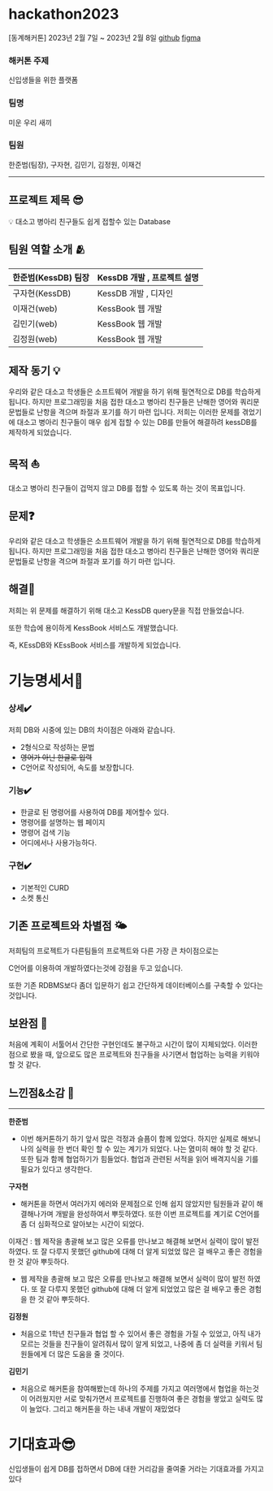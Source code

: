 # **hackathon2023**

[동계해커톤] 2023년 2월 7일 ~ 2023년 2월 8일
[github](https://github.com/Miun-ulisaekki)
[figma](https://www.figma.com/file/G4sc9FPy2KrlT1WPlcRPCW/%EB%AF%B8%EC%9A%B4%EC%9A%B0%EB%A6%AC%EC%83%88%EB%81%BC?node-id=0%3A1)


### **해커톤 주제**

신입생들을 위한 플랫폼

### **팀명**

미운 우리 새끼

### **팀원**

한준범(팀장), 구자현, 김민기, 김정원, 이재건

---

## 프로젝트 제목 😎

<aside>
💡 대소고 병아리 친구들도 쉽게 접할수 있는 Database

</aside>

## 팀원 역할 소개 🫂

| 한준범(KessDB) 팀장 | KessDB 개발 , 프로젝트 설명 |
| --- | --- |
| 구자현(KessDB) | KessDB 개발 , 디자인 |
| 이재건(web) | KessBook 웹 개발 |
| 김민기(web) | KessBook 웹 개발  |
| 김정원(web) | KessBook 웹 개발  |

## 제작 동기 💡

우리와 같은 대소고 학생들은 소프트웨어 개발을 하기 위해 필연적으로 DB를 학습하게 됩니다. 하지만 프로그래밍을 처음 접한 대소고 병아리 친구들은 난해한 영어와  쿼리문 문법들로 난항을 격으며  좌절과 포기를 하기 마련 입니다. 저희는 이러한 문제를 겪었기에 대소고 병아리 친구들이 매우 쉽게 접할 수 있는 DB를 만들어 해결하려 kessDB를 제작하게 되었습니다.

## 목적 ⛵

대소고 병아리 친구들이 겁먹지 않고 DB를 접할 수 있도록 하는 것이 목표입니다.

## 문제❓

우리와 같은 대소고 학생들은 소프트웨어 개발을 하기 위해 필연적으로 DB를 학습하게 됩니다. 하지만 프로그래밍을 처음 접한 대소고 병아리 친구들은 난해한 영어와  쿼리문 문법들로 난항을 격으며  좌절과 포기를 하기 마련 입니다. 

## 해결🎯

저희는 위 문제를 해결하기 위해 대소고 KessDB query문을 직접 만들었습니다. 

또한 학습에 용이하게 KessBook 서비스도 개발했습니다. 

즉, KEssDB와 KEssBook 서비스를 개발하게 되었습니다.

# 기능명세서📜

### 상세✔️

저희 DB와 시중에 있는 DB의 차이점은 아래와 같습니다.

- 2형식으로 작성하는 문법
- ~~영어가 아닌 한글로 입력~~
- C언어로 작성되어, 속도를 보장합니다.

### **기능✔️**

- 한글로 된 명령어를 사용하여 DB를 제어할수 있다.
- 명령어를 설명하는 웹 페이지
- 명령어 검색 기능
- 어디에서나 사용가능하다.

### **구현✔️**

- 기본적인 CURD
- 소켓 통신

## 기존 프로젝트와 차별점 🌤️

저희팀의 프로젝트가 다른팀들의 프로젝트와 다른 가장 큰 차이점으로는

 C언어를 이용하여 개발하였다는것에 강점을 두고 있습니다.

또한 기존 RDBMS보다 좀더 입문하기 쉽고 간단하게 데이터베이스를 구축할 수 있다는 것입니다.

## 보완점 🧩

처음에 계획이 서툴어서 간단한 구현인데도 불구하고 시간이 많이 지체되었다. 이러한 점으로 봤을 때, 앞으로도 많은 프로젝트와 친구들을 사기면서 협업하는 능력을 키워야 할 것 같다.

## 느낀점&소감 🎀

---

**한준범**

- 이번 해커톤하기 하기 앞서 많은 걱정과 슬픔이 함께 있었다. 하지만 실제로 해보니 나의 실력을 한 번더 확인 할 수 있는 계기가 되었다. 나는 엸미히 해야 할 것 같다.  또한 팀과 함께 협업하기가 힘들었다. 협업과 관련된 서적을 읽어 배격지식을 기를 필요가 있다고 생각한다.

**구자현**

- 해커톤을 하면서 여러가지 에러와 문제점으로 인해 쉽지 않았지만 팀원들과 같이 해결해나가며 개발을 완성하여서 뿌듯하였다. 또한 이번 프로젝트를 계기로 C언어를 좀 더 심화적으로 알아보는 시간이 되었다.

이재건 : 웹 제작을 총괄해 보고 많은 오류를 만나보고 해결해 보면서 실력이 많이 발전 하였다. 또 잘 다루지 못했던 github에 대해 더 알게 되었었 많은 걸 배우고 좋은 경험을 한 것 같아 뿌듯하다.

- 웹 제작을 총괄해 보고 많은 오류를 만나보고 해결해 보면서 실력이 많이 발전 하였다. 또 잘 다루지 못했던 github에 대해 더 알게 되었었고 많은 걸 배우고 좋은 경험을 한 것 같아 뿌듯하다.

**김정원**

- 처음으로 1학년 친구들과 협업 할 수 있어서 좋은 경험을 가질 수 있었고, 아직 내가 모르는 것들을 친구들이 알려줘서 많이 알게 되었고, 나중에 좀 더 실력을 키워서 팀원들에게 더 많은 도움을 줄 것이다.

**김민기**

- 처음으로 해커톤을 참여해봤는데 하나의 주제를 가지고 여러명에서 협업을 하는것이 어려웠지만 서로 맞춰가면서 프로젝트를 진행하여 좋은 경험을 쌓았고 실력도 많이 늘었다. 그리고 해커톤을 하는 내내 개발이 재밌었다

# 기대효과😎

신입생들이 쉽게 DB를 접하면서 DB에 대한 거리감을 줄여줄 거라는 기대효과를 가지고 있다

